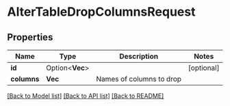 # AlterTableDropColumnsRequest

## Properties

Name | Type | Description | Notes
------------ | ------------- | ------------- | -------------
**id** | Option<**Vec<String>**> |  | [optional]
**columns** | **Vec<String>** | Names of columns to drop | 

[[Back to Model list]](../README.md#documentation-for-models) [[Back to API list]](../README.md#documentation-for-api-endpoints) [[Back to README]](../README.md)


